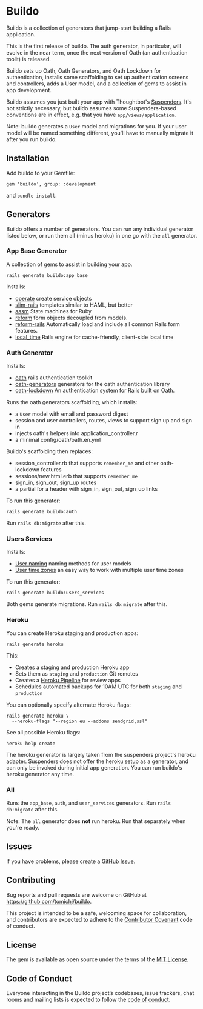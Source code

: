 # Buildo

Buildo is a collection of generators that jump-start building a Rails application. 

This is the first release of buildo. The auth generator, in particular, 
will evolve in the near term, once the next version of Oath 
(an authentication toolit) is released.

Buildo sets up Oath, Oath Generators, and Oath Lockdown for authentication, 
installs some scaffolding to set up authentication screens and controllers, 
adds a User model, and a collection of gems to assist in app development.

Buildo assumes you just built your app with Thoughtbot's 
[Suspenders](https://github.com/thoughtbot/suspenders). It's not strictly 
necessary, but buildo assumes some Suspenders-based conventions are in effect, 
e.g. that you have `app/views/application`.

Note: buildo generates a `User` model and migrations for you. If your user model will
be named something different, you'll have to manually migrate it after you run buildo.


## Installation

Add buildo to your Gemfile:

    gem 'buildo', group: :development

and `bundle install`.


## Generators

Buildo offers a number of generators. You can run any individual generator listed below,
or run them all (minus heroku) in one go with the `all` generator.


### App Base Generator

A collection of gems to assist in building your app.

    rails generate buildo:app_base

Installs:
* [operate](https://github.com/tomichj/operate) create service objects  
* [slim-rails](https://github.com/slim-template/slim-rails) templates similar to HAML, but better 
* [aasm](https://github.com/aasm/aasm) State machines for Ruby
* [reform](https://github.com/trailblazer/reform) form objects decoupled from models.
* [reform-rails](https://github.com/trailblazer/reform-rails) Automatically load and include all common Rails form features.
* [local_time](https://github.com/basecamp/local_time) Rails engine for cache-friendly, client-side local time


### Auth Generator

Installs:

* [oath](https://github.com/halogenandtoast/oath) rails authentication toolkit
* [oath-generators](https://github.com/halogenandtoast/oath-generators) generators for the oath authentication library
* [oath-lockdown](https://github.com/tomichj/oath-lockdown) An authentication system for Rails built on Oath.

Runs the oath generators scaffolding, which installs:
* a `User` model with email and password digest
* session and user controllers, routes, views to support sign up and sign in
* injects oath's helpers into application_controller.r
* a minimal config/oath/oath.en.yml

Buildo's scaffolding then replaces:
* session_controller.rb that supports `remember_me` and other oath-lockdown features
* sessions/new.html.erb that supports `remember_me`
* sign_in, sign_out, sign_up routes
* a partial for a header with sign_in, sign_out, sign_up links

To run this generator:

    rails generate buildo:auth

Run `rails db:migrate` after this. 


### Users Services

Installs:

* [User naming](https://github.com/tomichj/user_naming) naming methods for user models
* [User time zones](https://github.com/tomichj/user_time_zones) an easy way to work with multiple user time zones

To run this generator:

    rails generate buildo:users_services 

Both gems generate migrations. Run `rails db:migrate` after this.


### Heroku

You can create Heroku staging and production apps:

    rails generate heroku

This:

* Creates a staging and production Heroku app
* Sets them as `staging` and `production` Git remotes
* Creates a [Heroku Pipeline] for review apps
* Schedules automated backups for 10AM UTC for both `staging` and `production`

[Heroku Pipeline]: https://devcenter.heroku.com/articles/pipelines

You can optionally specify alternate Heroku flags:

    rails generate heroku \
      --heroku-flags "--region eu --addons sendgrid,ssl"

See all possible Heroku flags:

    heroku help create

The heroku generator is largely taken from the suspenders project's heroku adapter. Suspenders
does not offer the heroku setup as a generator, and can only be invoked during initial app 
generation. You can run buildo's heroku generator any time.


### All

Runs the `app_base`, `auth`, and `user_services` generators. Run `rails db:migrate` after this.

Note: The `all` generator does __not__ run heroku. Run that separately when you're ready.


## Issues

If you have problems, please create a [GitHub Issue](https://github.com/tomichj/buildo/issues).


## Contributing

Bug reports and pull requests are welcome on GitHub at https://github.com/tomichj/buildo. 

This project is intended to be a safe, welcoming space for collaboration, and 
contributors are expected to adhere to the [Contributor Covenant](http://contributor-covenant.org) 
code of conduct.


## License

The gem is available as open source under the terms of the [MIT License](https://opensource.org/licenses/MIT).


## Code of Conduct

Everyone interacting in the Buildo project’s codebases, issue trackers, chat rooms and mailing lists is 
expected to follow the [code of conduct](https://github.com/tomichj/buildo/blob/master/CODE_OF_CONDUCT.md).
